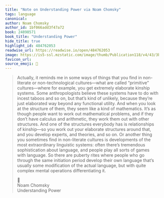 ```yaml
---
title: "Note on Understanding Power via Noam Chomsky"
tags: language
canonical: 
author: Noam Chomsky
author_id: 1bf066add3f47a72
book: 24898571
book_title: "Understanding Power"
hide_title: true
highlight_id: 484762053
readwise_url: https://readwise.io/open/484762053
image: https://is5-ssl.mzstatic.com/image/thumb/Publication118/v4/43/3b/4a/433b4a7e-a352-5e08-824f-9ba6e5353761/9781448182589.jpg/1400x0w.jpg
favicon_url: 
source_emoji: 📕
---
```


> Actually, it reminds me in some ways of things that you find in non-literate or non-technological cultures—what are called “primitive” cultures—where for example, you get extremely elaborate kinship systems. Some anthropologists believe these systems have to do with incest taboos and so on, but that’s kind of unlikely, because they’re just elaborated way beyond any functional utility. And when you look at the structure of them, they seem like a kind of mathematics. It’s as though people want to work out mathematical problems, and if they don’t have calculus and arithmetic, they work them out with other structures. And one of the structures everybody has is relationships of kinship—so you work out your elaborate structures around that, and you develop experts, and theories, and so on. Or another thing you sometimes find in non-literate cultures is developments of the most extraordinary linguistic systems: often there’s tremendous sophistication about language, and people play all sorts of games with language. So there are puberty rites where people who go through the same initiation period develop their own language that’s usually some modification of the actual language, but with quite complex mental operations differentiating it.
> <div class="quoteback-footer"><div class="quoteback-avatar"><span class="mini-emoji"> 📕</span></div><div class="quoteback-metadata"><div class="metadata-inner"><span style="display:none">FROM:</span><div aria-label="Noam Chomsky" class="quoteback-author"> Noam Chomsky</div><div aria-label="Understanding Power" class="quoteback-title"> Understanding Power</div></div></div></div>
